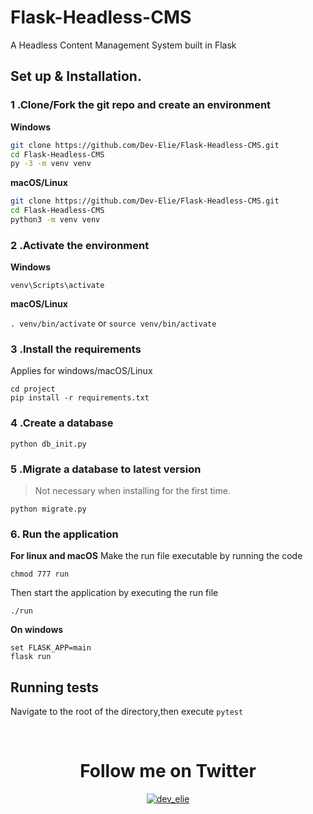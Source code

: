 # Flask-Headless-CMS
A Headless Content Management System built in Flask

## Set up & Installation.

### 1 .Clone/Fork the git repo and create an environment 
                    
**Windows**
          
```bash
git clone https://github.com/Dev-Elie/Flask-Headless-CMS.git
cd Flask-Headless-CMS
py -3 -m venv venv

```
          
**macOS/Linux**
          
```bash
git clone https://github.com/Dev-Elie/Flask-Headless-CMS.git
cd Flask-Headless-CMS
python3 -m venv venv

```

### 2 .Activate the environment
          
**Windows** 

```venv\Scripts\activate```
          
**macOS/Linux**

```. venv/bin/activate```
or
```source venv/bin/activate```

### 3 .Install the requirements

Applies for windows/macOS/Linux

```
cd project
pip install -r requirements.txt
```
### 4 .Create a database

```python db_init.py```

### 5 .Migrate a database to latest version
> Not necessary when installing for the first time.

```python migrate.py```

### 6. Run the application 

**For linux and macOS**
Make the run file executable by running the code

```chmod 777 run```

Then start the application by executing the run file

```./run```

**On windows**
```
set FLASK_APP=main
flask run
```
## Running tests

Navigate to the root of the directory,then execute
`pytest`

</br>
<div align="center"><h1>Follow me on Twitter</h1></div>
<p align="center"> <a href="https://twitter.com/dev_elie" target="blank"><img src="https://img.shields.io/twitter/follow/dev_elie?logo=twitter&style=for-the-badge" alt="dev_elie" /></a> </p>



